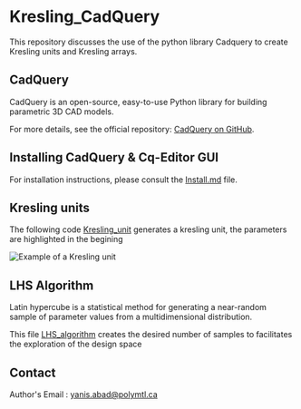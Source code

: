 # Kresling_CadQuery
This repository discusses the use of the python library Cadquery to create Kresling units and Kresling arrays.

## CadQuery 
CadQuery is an open-source, easy-to-use Python library for building parametric 3D CAD models.

For more details, see the official repository: [CadQuery on GitHub](https://github.com/CadQuery/cadquery/tree/master).

## Installing CadQuery & Cq-Editor GUI 

For installation instructions, please consult the [Install.md](Install.md) file.


## Kresling units 

The following code [Kresling_unit]() generates a kresling unit, the parameters are highlighted in the begining 

![Example of a Kresling unit](images/dessin.svg)




## LHS Algorithm 

Latin hypercube is a statistical method for generating a near-random sample of parameter values from a multidimensional distribution. 

This file [LHS_algorithm](LHS.py) creates the desired number of samples to facilitates the exploration of the design space 

## Contact 

Author's Email : yanis.abad@polymtl.ca 



